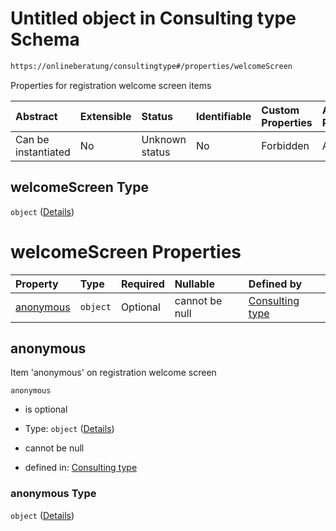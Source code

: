 # Untitled object in Consulting type Schema

```txt
https://onlineberatung/consultingtype#/properties/welcomeScreen
```

Properties for registration welcome screen items

| Abstract            | Extensible | Status         | Identifiable | Custom Properties | Additional Properties | Access Restrictions | Defined In                                                           |
| :------------------ | :--------- | :------------- | :----------- | :---------------- | :-------------------- | :------------------ | :------------------------------------------------------------------- |
| Can be instantiated | No         | Unknown status | No           | Forbidden         | Allowed               | none                | [consulting-type.json*](consulting-type.json "open original schema") |

## welcomeScreen Type

`object` ([Details](consulting-type-properties-welcomescreen.md))

# welcomeScreen Properties

| Property                | Type     | Required | Nullable       | Defined by                                                                                                                                                                 |
| :---------------------- | :------- | :------- | :------------- | :------------------------------------------------------------------------------------------------------------------------------------------------------------------------- |
| [anonymous](#anonymous) | `object` | Optional | cannot be null | [Consulting type](consulting-type-properties-welcomescreen-properties-anonymous.md "https://onlineberatung/consultingtype#/properties/welcomeScreen/properties/anonymous") |

## anonymous

Item 'anonymous' on registration welcome screen

`anonymous`

*   is optional

*   Type: `object` ([Details](consulting-type-properties-welcomescreen-properties-anonymous.md))

*   cannot be null

*   defined in: [Consulting type](consulting-type-properties-welcomescreen-properties-anonymous.md "https://onlineberatung/consultingtype#/properties/welcomeScreen/properties/anonymous")

### anonymous Type

`object` ([Details](consulting-type-properties-welcomescreen-properties-anonymous.md))
